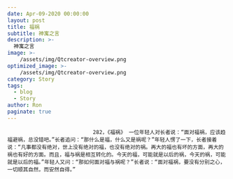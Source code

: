 ```yaml
---
date: Apr-09-2020 00:00:00
layout: post
title: 福祸
subtitle: 神寓之言
description: >-
  神寓之言
image: >-
    /assets/img/Qtcreator-overview.png
optimized_image: >-
    /assets/img/Qtcreator-overview.png
category: Story
tags:
  - blog
  - Story
author: Ron
paginate: true
---
```


							　　282，《福祸》 一位年轻人对长者说：“面对福祸，应该趋福避祸，总没错吧。”长者追问：“那什么是福，什么又是祸呢？”年轻人愣了一下，长者接着说：“凡事都没有绝对，世上没有绝对的福，也没有绝对的祸。再大的福也有坏的方面，再大的祸也有好的方面。而且，福与祸是相互转化的。今天的福，可能就是以后的祸，今天的祸，可能就是以后的福。”年轻人又问：“那如何面对福与祸呢？”长者说：“面对福祸，要没有分别之心，一切顺其自然，而安然自得。”
							
							
						